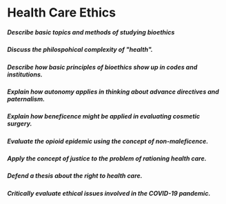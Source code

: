 # Health Care Ethics

##### Describe basic topics and methods of studying bioethics

##### Discuss the philospohical complexity of "health".

##### Describe how basic principles of bioethics show up in codes and institutions.

##### Explain how autonomy applies in thinking about advance directives and paternalism.

##### Explain how beneficence might be applied in evaluating cosmetic surgery.

##### Evaluate the opioid epidemic using the concept of non-maleficence.

##### Apply the concept of justice to the problem of rationing health care.

##### Defend a thesis about the right to health care.

##### Critically evaluate ethical issues involved in the COVID-19 pandemic.




